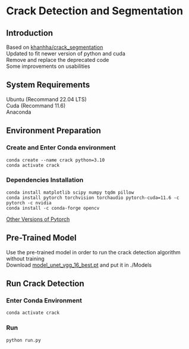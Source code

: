 # Crack Detection and Segmentation
## Introduction
Based on [khanhha/crack_segmentation](https://github.com/khanhha/crack_segmentation)  
Updated to fit newer version of python and cuda  
Remove and replace the deprecated code  
Some improvements on usabilities  

## System Requirements
Ubuntu (Recommand 22.04 LTS)  
Cuda (Recommand 11.6)  
Anaconda  

## Environment Preparation
### Create and Enter Conda environment
```
conda create --name crack python=3.10
conda activate crack
```
### Dependencies Installation
```
conda install matplotlib scipy numpy tqdm pillow
conda install pytorch torchvision torchaudio pytorch-cuda=11.6 -c pytorch -c nvidia
conda install -c conda-forge opencv
```
[Other Versions of Pytorch](https://pytorch.org/get-started/locally/)  

## Pre-Trained Model
Use the pre-trained model in order to run the crack detection algorithm without training  
Download [model_unet_vgg_16_best.pt](https://drive.google.com/file/d/1wA2eAsyFZArG3Zc9OaKvnBuxSAPyDl08/view) and put it in ./Models

## Run Crack Detection
### Enter Conda Environment
```conda activate crack```
### Run
```python run.py```
